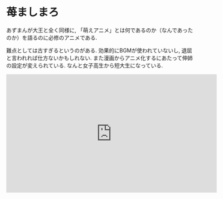 # 苺ましまろ

あずまんが大王と全く同様に, 「萌えアニメ」とは何であるのか（なんであったのか）を語るのに必修のアニメである.

難点としては古すぎるというのがある.
効果的にBGMが使われていないし, 退屈と言われれば仕方ないかもしれない.
また漫画からアニメ化するにあたって伸姉の設定が変えられている.
なんと女子高生から短大生になっている.

<iframe width="560" height="315" src="https://www.youtube.com/embed/c3vbaXwDioI" frameborder="0" allow="accelerometer; autoplay; encrypted-media; gyroscope; picture-in-picture" allowfullscreen></iframe>
